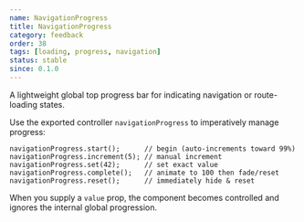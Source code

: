 ```yaml
---
name: NavigationProgress
title: NavigationProgress
category: feedback
order: 38
tags: [loading, progress, navigation]
status: stable
since: 0.1.0
---
```


A lightweight global top progress bar for indicating navigation or route-loading states.

Use the exported controller `navigationProgress` to imperatively manage progress:

```
navigationProgress.start();      // begin (auto-increments toward 99%)
navigationProgress.increment(5); // manual increment
navigationProgress.set(42);      // set exact value
navigationProgress.complete();   // animate to 100 then fade/reset
navigationProgress.reset();      // immediately hide & reset
```

When you supply a `value` prop, the component becomes controlled and ignores the internal global progression.
